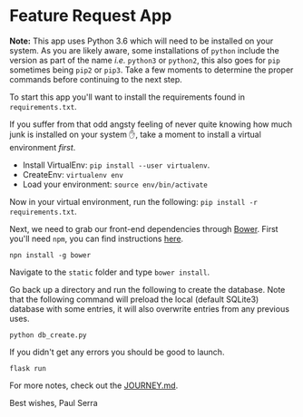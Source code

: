 Feature Request App
===================

**Note:** This app uses Python 3.6 which will need to be installed on your system. As you are likely aware, some installations of `python` include the version as part of the name *i.e.* `python3` or `python2`, this also goes for `pip` sometimes being `pip2` or `pip3`. Take a few moments to determine the proper commands before continuing to the next step.

To start this app you'll want to install the requirements found in `requirements.txt`.

If you suffer from that odd angsty feeling of never quite knowing how much junk is installed on your system ✋, take a moment to install a virtual environment _first_.

- Install VirtualEnv: `pip install --user virtualenv`.
- CreateEnv: `virtualenv env`
- Load your environment: `source env/bin/activate`

Now in your virtual environment, run the following: `pip install -r requirements.txt`.

Next, we need to grab our front-end dependencies through [Bower](https://bower.io/). First you'll need `npm`, you can find instructions [here](https://www.npmjs.com/get-npm).

`npn install -g bower`

Navigate to the `static` folder and type `bower install`.

Go back up a directory and run the following to create the database. Note that the following command will preload the local (default SQLite3) database with some entries, it will also overwrite entries from any previous uses.

`python db_create.py`

If you didn't get any errors you should be good to launch.

`flask run`

For more notes, check out the [JOURNEY.md](JOURNEY.md).

Best wishes, Paul Serra
